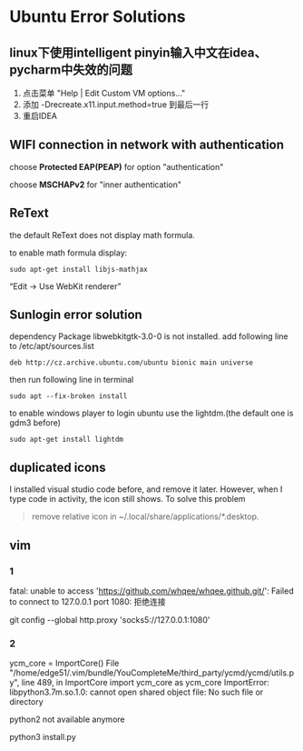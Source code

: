 Ubuntu Error Solutions
=======

## linux下使用intelligent pinyin输入中文在idea、pycharm中失效的问题
1. 点击菜单 "Help | Edit Custom VM options..."
2. 添加 -Drecreate.x11.input.method=true 到最后一行
3. 重启IDEA

## WIFI connection in network with authentication

choose **Protected EAP(PEAP)** for option "authentication"

choose **MSCHAPv2** for "inner authentication"

## ReText

the default ReText does not display math formula.

to enable math formula display:
```
sudo apt-get install libjs-mathjax
```

“Edit → Use WebKit renderer”

## Sunlogin error solution

dependency Package libwebkitgtk-3.0-0 is not installed.
add following line to /etc/apt/sources.list
```
deb http://cz.archive.ubuntu.com/ubuntu bionic main universe
```

then run following line in terminal
```
sudo apt --fix-broken install
```

to enable windows player to login ubuntu use the lightdm.(the default one is gdm3 before)
```
sudo apt-get install lightdm
```

## duplicated icons
I installed visual studio code before, and remove it later. However, when I type code in activity, the icon still shows.
To solve this problem
> remove relative icon in ~/.local/share/applications/*.desktop.

## vim

### 1

fatal: unable to access 'https://github.com/whqee/whqee.github.git/': Failed to connect to 127.0.0.1 port 1080: 拒绝连接

git config --global http.proxy 'socks5://127.0.0.1:1080'

### 2

ycm_core = ImportCore()
  File "/home/edge51/.vim/bundle/YouCompleteMe/third_party/ycmd/ycmd/utils.py", line 489, in ImportCore
  import ycm_core as ycm_core
ImportError: libpython3.7m.so.1.0: cannot open shared object file: No such file or directory

python2 not available anymore

python3 install.py
